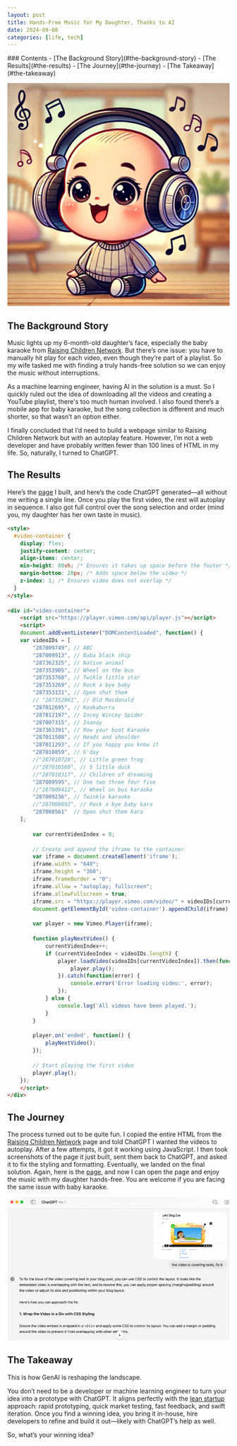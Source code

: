 ```yaml
---
layout: post
title: Hands-Free Music for My Daughter, Thanks to AI
date: 2024-09-08
categories: [life, tech]
---
```


<div class="table-of-contents" markdown="1">
### Contents
- [The Background Story](#the-background-story)
- [The Results](#the-results)
- [The Journey](#the-journey)
- [The Takeaway](#the-takeaway)
</div>

![](/images/baby-music.png)

## The Background Story

Music lights up my 6-month-old daughter’s face, especially the baby karaoke from [Raising Children Network](https://raisingchildren.net.au/guides/baby-karaoke). But there’s one issue: you have to manually hit play for each video, even though they’re part of a playlist. So my wife tasked me with finding a truly hands-free solution so we can enjoy the music without interruptions.

As a machine learning engineer, having AI in the solution is a must. So I quickly ruled out the idea of downloading all the videos and creating a YouTube playlist, there's too much human involved. I also found there’s a mobile app for baby karaoke, but the song collection is different and much shorter, so that wasn’t an option either.

I finally concluded that I’d need to build a webpage similar to Raising Children Network but with an autoplay feature. However, I’m not a web developer and have probably written fewer than 100 lines of HTML in my life. So, naturally, I turned to ChatGPT. 

## The Results

Here’s the [page](https://guoest.github.io/2024/09/04/sing-zoe.html) I built, and here’s the code ChatGPT generated—all without me writing a single line. Once you play the first video, the rest will autoplay in sequence. I also got full control over the song selection and order (mind you, my daughter has her own taste in music).

```html
<style>
  #video-container {
    display: flex;
    justify-content: center;
    align-items: center;
    min-height: 80vh; /* Ensures it takes up space before the footer */
    margin-bottom: 20px; /* Adds space below the video */
    z-index: 1; /* Ensures video does not overlap */
  }
</style>

<div id="video-container">
    <script src="https://player.vimeo.com/api/player.js"></script>
    <script>
    document.addEventListener("DOMContentLoaded", function() {
    var videoIDs = [
        "287009749", // ABC
        "287009913", // Baba black ship
        "287362325", // Native animal
        "287353905", // Wheel on the bus
        "287353768", // Twikle little star
        "287353269", // Rock a bye baby
        "287353131", // Open shut them
        // "287352861", // Old Macdonald
        "287012695", // Kookaburra
        "287012197", // Incey Wincey Spider
        "287007315", // Inanay
        "287363391", // Row your boat Karaoke
        "287011508", // Heads and shoulder
        "287011293", // If you happy you know it
        "287010859", // G'day
        //"287010728", // Little green frog
        //"287010560", // 5 little duck
        //"287010317", // Children of dreaming
        "287009595", // One two three four five
        //"287009412", // Wheel on bus karaoke
        "287009236", // Twinkle karaoke
        //"287008692", // Rock a bye baby kara
        "287008561"  // Open shut them kara
    ];

        var currentVideoIndex = 0;

        // Create and append the iframe to the container
        var iframe = document.createElement('iframe');
        iframe.width = "640";
        iframe.height = "360";
        iframe.frameBorder = "0";
        iframe.allow = "autoplay; fullscreen";
        iframe.allowFullscreen = true;
        iframe.src = "https://player.vimeo.com/video/" + videoIDs[currentVideoIndex];
        document.getElementById('video-container').appendChild(iframe);

        var player = new Vimeo.Player(iframe);

        function playNextVideo() {
            currentVideoIndex++;
            if (currentVideoIndex < videoIDs.length) {
                player.loadVideo(videoIDs[currentVideoIndex]).then(function() {
                    player.play();
                }).catch(function(error) {
                    console.error('Error loading video:', error);
                });
            } else {
                console.log('All videos have been played.');
            }
        }

        player.on('ended', function() {
            playNextVideo();
        });

        // Start playing the first video
        player.play();
    });
    </script>
</div>
```
## The Journey

The process turned out to be quite fun. I copied the entire HTML from the [Raising Children Network](https://raisingchildren.net.au/guides/baby-karaoke) page and told ChatGPT I wanted the videos to autoplay. After a few attempts, it got it working using JavaScript. I then took screenshots of the page it just built, sent them back to ChatGPT, and asked it to fix the styling and formatting. Eventually, we landed on the final solution. Again, here is the [page](https://guoest.github.io/2024/09/04/sing-zoe.html), and now I can open the page and enjoy the music with my daughter hands-free. You are welcome if you are facing the same issue with baby karaoke.

![](/images/chatgpt.png "The screenshot-driven development")


## The Takeaway

This is how GenAI is reshaping the landscape. 

You don’t need to be a developer or machine learning engineer to turn your idea into a prototype with ChatGPT. It aligns perfectly with the [lean startup](https://theleanstartup.com/) approach: rapid prototyping, quick market testing, fast feedback, and swift iteration. Once you find a winning idea, you bring it in-house, hire developers to refine and build it out—likely with ChatGPT’s help as well. 

So, what’s your winning idea?
